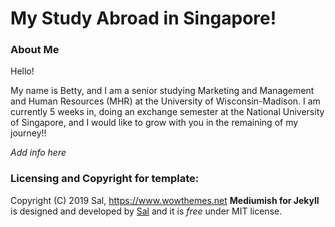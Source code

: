 # My Study Abroad in Singapore!

### About Me

Hello! 

My name is Betty, and I am a senior studying Marketing and Management and Human Resources (MHR) at the University of Wisconsin-Madison. I am currently 5 weeks in, doing an exchange semester at the National University of Singapore, and I would like to grow with you in the remaining of my journey!!

*Add info here*

### Licensing and Copyright for template:

Copyright (C) 2019 Sal, https://www.wowthemes.net
**Mediumish for Jekyll** is designed and developed by [Sal](https://www.wowthemes.net) and it is *free* under MIT license. 

